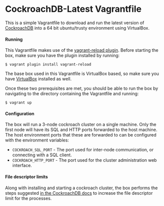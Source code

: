 # CockroachDB-Latest Vagrantfile

This is a simple Vagrantfile to download and run the latest version of [CockroachDB](https://github.com/cockroachdb/cockroach) into a 64 bit ubuntu/trusty environment using VirtualBox.

#### Running

This Vagrantfile makes use of the [vagrant-reload plugin](https://github.com/aidanns/vagrant-reload).  Before starting the box, make sure you have the plugin installed by running:

    $ vagrant plugin install vagrant-reload

The base box used in this Vagrantfile is VirtualBox based, so make sure you have [VirtualBox](https://www.virtualbox.org) installed as well.

Once these two prerequisites are met, you should be able to run the box by navigating to the directory containing the Vagrantfile and running:

    $ vagrant up

#### Configuration

The box will run a 3-node cockroach cluster on a single machine.  Only the first node will have its SQL and HTTP ports forwarded to the host machine.  The host environment ports that these are forwarded to can be configured with the environment variables:

- `COCKROACH_SQL_PORT` - The port used for inter-node communication, or connecting with a SQL client.
- `COCKROACH_HTTP_PORT` - The port used for the cluster administration web interface.

#### File descriptor limits

Along with installing and starting a cockroach cluster, the box performs the steps suggested [in the CockroachDB docs](https://www.cockroachlabs.com/docs/recommended-production-settings.html#increase-the-file-descriptors-limit) to increase the file descriptor limit for the processes.
